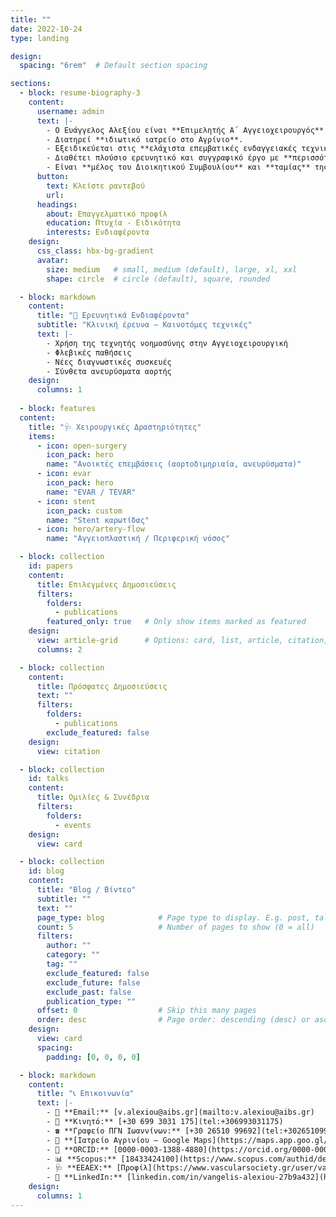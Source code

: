 ```yaml
---
title: ""
date: 2022-10-24
type: landing

design:
  spacing: "6rem"  # Default section spacing

sections:
  - block: resume-biography-3
    content:
      username: admin
      text: |-
        - Ο Ευάγγελος Αλεξίου είναι **Επιμελητής Α΄ Αγγειοχειρουργός** και υπηρετεί στο **Πανεπιστημιακό Γενικό Νοσοκομείο Ιωαννίνων**.
        - Διατηρεί **ιδιωτικό ιατρείο στο Αγρίνιο**.
        - Εξειδικεύεται στις **ελάχιστα επεμβατικές ενδαγγειακές τεχνικές** αλλά και στις **μείζονες ανοιχτές επεμβάσεις αρτηριών και φλεβών**.
        - Διαθέτει πλούσιο ερευνητικό και συγγραφικό έργο με **περισσότερες από 50 ξενόγλωσσες δημοσιεύσεις** και συντελεστή επιστημονικής απήχησης **h-index 20**.
        - Είναι **μέλος του Διοικητικού Συμβουλίου** και **ταμίας** της **Ελληνικής Εταιρείας Αγγειακής και Ενδαγγειακής Χειρουργικής**.
      button:
        text: Κλείστε ραντεβού
        url: 
      headings:
        about: Επαγγελματικό προφίλ
        education: Πτυχία - Ειδικότητα
        interests: Ενδιαφέροντα
    design:
      css_class: hbx-bg-gradient
      avatar:
        size: medium   # small, medium (default), large, xl, xxl
        shape: circle  # circle (default), square, rounded

  - block: markdown
    content:
      title: "🔬 Ερευνητικά Ενδιαφέροντα"
      subtitle: "Κλινική έρευνα – Καινοτόμες τεχνικές"
      text: |-
        - Χρήση της τεχνητής νοημοσύνης στην Αγγειοχειρουργική
        - Φλεβικές παθήσεις
        - Νέες διαγνωστικές συσκευές
        - Σύνθετα ανευρύσματα αορτής
    design:
      columns: 1
    
  - block: features
  content:
    title: "🩺 Χειρουργικές Δραστηριότητες"
    items:
      - icon: open-surgery
        icon_pack: hero
        name: "Ανοικτές επεμβάσεις (αορτοδιμηριαία, ανευρύσματα)"
      - icon: evar
        icon_pack: hero
        name: "EVAR / TEVAR"
      - icon: stent
        icon_pack: custom
        name: "Stent καρωτίδας"
      - icon: hero/artery-flow
        name: "Αγγειοπλαστική / Περιφερική νόσος"

  - block: collection
    id: papers
    content:
      title: Επιλεγμένες Δημοσιεύσεις
      filters:
        folders:
          - publications
        featured_only: true   # Only show items marked as featured
    design:
      view: article-grid      # Options: card, list, article, citation, article-grid
      columns: 2

  - block: collection
    content:
      title: Πρόσφατες Δημοσιεύσεις
      text: ""
      filters:
        folders:
          - publications
        exclude_featured: false
    design:
      view: citation

  - block: collection
    id: talks
    content:
      title: Ομιλίες & Συνέδρια
      filters:
        folders:
          - events
    design:
      view: card

  - block: collection
    id: blog
    content:
      title: "Blog / Βίντεο"
      subtitle: ""
      text: ""
      page_type: blog            # Page type to display. E.g. post, talk, publication...
      count: 5                   # Number of pages to show (0 = all)
      filters:
        author: ""
        category: ""
        tag: ""
        exclude_featured: false
        exclude_future: false
        exclude_past: false
        publication_type: ""
      offset: 0                  # Skip this many pages
      order: desc                # Page order: descending (desc) or ascending (asc) date.
    design:
      view: card
      spacing:
        padding: [0, 0, 0, 0]

  - block: markdown
    content:
      title: "📞 Επικοινωνία"
      text: |-
        - 📧 **Email:** [v.alexiou@aibs.gr](mailto:v.alexiou@aibs.gr)
        - 📱 **Κινητό:** [+30 699 3031 175](tel:+306993031175)
        - ☎️ **Γραφείο ΠΓΝ Ιωαννίνων:** [+30 26510 99692](tel:+302651099692)
        - 🏥 **[Ιατρείο Αγρινίου – Google Maps](https://maps.app.goo.gl/XTBTAhAXWQJPyz7c9)**
        - 🧬 **ORCID:** [0000-0003-1388-4880](https://orcid.org/0000-0003-1388-4880)
        - 📊 **Scopus:** [18433424100](https://www.scopus.com/authid/detail.uri?authorId=18433424100)
        - 🩺 **ΕΕΑΕΧ:** [Προφίλ](https://www.vascularsociety.gr/user/vanalex)
        - 💼 **LinkedIn:** [linkedin.com/in/vangelis-alexiou-27b9a432](https://gr.linkedin.com/in/vangelis-alexiou-27b9a432)
    design:
      columns: 1
---
```


